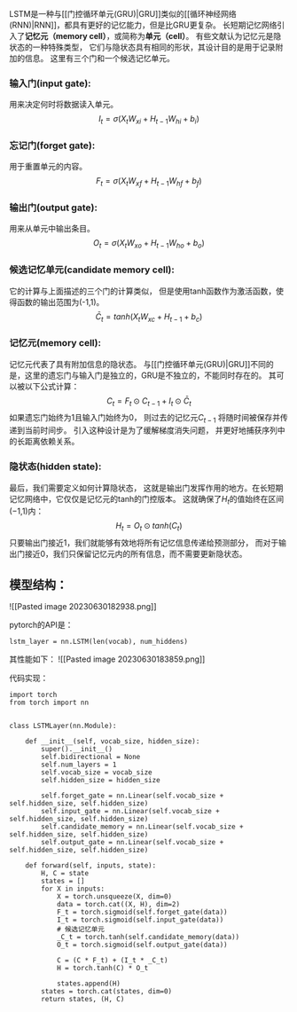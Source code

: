 LSTM是一种与[[门控循环单元(GRU)|GRU]]类似的[[循环神经网络(RNN)|RNN]]，都具有更好的记忆能力，但是比GRU更复杂。
长短期记忆网络引入了**记忆元（memory cell）**，或简称为**单元（cell）**。 有些文献认为记忆元是隐状态的一种特殊类型， 它们与隐状态具有相同的形状，其设计目的是用于记录附加的信息。
这里有三个门和一个候选记忆单元。

### 输入门(input gate):
用来决定何时将数据读入单元。
$$
I_t = \sigma(X_tW_{xi}+H_{t-1}W_{hi}+b_i)
$$

### 忘记门(forget gate):
用于重置单元的内容。
$$
F_t = \sigma(X_tW_{xf}+H_{t-1}W_{hf}+b_f)
$$

### 输出门(output gate):
用来从单元中输出条目。
$$
O_t=\sigma(X_tW_{xo}+H_{t-1}W_{ho}+b_o)
$$

### 候选记忆单元(candidate memory cell):
它的计算与上面描述的三个门的计算类似， 但是使用tanh函数作为激活函数，使得函数的输出范围为(-1,1)。
$$
\bar C_t = tanh(X_tW_{xc}+H_{t-1}+b_c)
$$

### 记忆元(memory cell):
记忆元代表了具有附加信息的隐状态。
与[[门控循环单元(GRU)|GRU]]不同的是，这里的遗忘门与输入门是独立的，GRU是不独立的，不能同时存在的。
其可以被以下公式计算：
$$
C_t = F_t \odot C_{t-1} + I_t \odot \bar C_t
$$
如果遗忘门始终为1且输入门始终为0， 则过去的记忆元$C_{t-1}$ 将随时间被保存并传递到当前时间步。 引入这种设计是为了缓解梯度消失问题， 并更好地捕获序列中的长距离依赖关系。

### 隐状态(hidden state):
最后，我们需要定义如何计算隐状态， 这就是输出门发挥作用的地方。在长短期记忆网络中，它仅仅是记忆元的tanh的门控版本。 这就确保了$H_t$的值始终在区间(−1,1)内：
$$
H_t = O_t \odot tanh(C_t)
$$
只要输出门接近1，我们就能够有效地将所有记忆信息传递给预测部分， 而对于输出门接近0，我们只保留记忆元内的所有信息，而不需要更新隐状态。

## 模型结构：
![[Pasted image 20230630182938.png]]


pytorch的API是：
```
lstm_layer = nn.LSTM(len(vocab), num_hiddens)
```
其性能如下：
![[Pasted image 20230630183859.png]]

代码实现：
```
import torch  
from torch import nn  
  
  
class LSTMLayer(nn.Module):  
  
    def __init__(self, vocab_size, hidden_size):  
        super().__init__()  
        self.bidirectional = None  
        self.num_layers = 1  
        self.vocab_size = vocab_size  
        self.hidden_size = hidden_size  
  
        self.forget_gate = nn.Linear(self.vocab_size + self.hidden_size, self.hidden_size)  
        self.input_gate = nn.Linear(self.vocab_size + self.hidden_size, self.hidden_size)  
        self.candidate_memory = nn.Linear(self.vocab_size + self.hidden_size, self.hidden_size)  
        self.output_gate = nn.Linear(self.vocab_size + self.hidden_size, self.hidden_size)  
  
    def forward(self, inputs, state):  
        H, C = state  
        states = []  
        for X in inputs:  
            X = torch.unsqueeze(X, dim=0)  
            data = torch.cat((X, H), dim=2)  
            F_t = torch.sigmoid(self.forget_gate(data))  
            I_t = torch.sigmoid(self.input_gate(data))  
            # 候选记忆单元  
            _C_t = torch.tanh(self.candidate_memory(data))  
            O_t = torch.sigmoid(self.output_gate(data))  
  
            C = (C * F_t) + (I_t * _C_t)  
            H = torch.tanh(C) * O_t  
  
            states.append(H)  
        states = torch.cat(states, dim=0)  
        return states, (H, C)
```